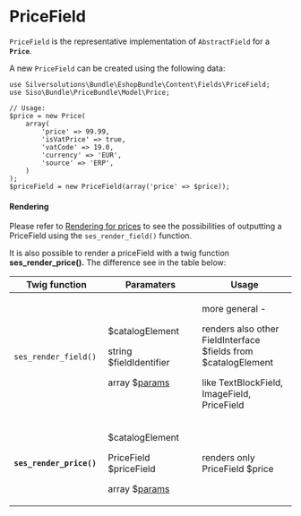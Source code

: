 #  PriceField 

`PriceField` is the representative implementation of `AbstractField` for a **`Price`**.

A new `PriceField` can be created using the following data:

``` 
use Silversolutions\Bundle\EshopBundle\Content\Fields\PriceField;
use Siso\Bundle\PriceBundle\Model\Price;
 
// Usage: 
$price = new Price(
    array(
        'price' => 99.99,
        'isVatPrice' => true,
        'vatCode' => 19.0,
        'currency' => 'EUR',
        'source' => 'ERP',
    )
);
$priceField = new PriceField(array('price' => $price));
```

#### Rendering

Please refer to [Rendering for prices](Rendering-for-prices_23560289.html) to see the possibilities of outputting a PriceField using the `ses_render_field()` function.

It is also possible to render a priceField with a twig function **ses\_render\_price().** The difference see in the table below:

<table>
<colgroup>
<col style="width: 33%" />
<col style="width: 33%" />
<col style="width: 33%" />
</colgroup>
<thead>
<tr class="header">
<th>Twig function</th>
<th>Paramaters</th>
<th>Usage</th>
</tr>
</thead>
<tbody>
<tr>
<td><code>ses_render_field()</code></td>
<td><p>$catalogElement</p>
<p>string $fieldIdentifier</p>
<p>array $<a href="Rendering-for-prices_23560289.html">params</a></p></td>
<td><p>more general -</p>
<p>renders also other FieldInterface $fields from $catalogElement</p>
<p>like TextBlockField, ImageField, PriceField</p></td>
</tr>
<tr>
<td><strong><code>ses_render_price()</code></strong></td>
<td><p>$catalogElement</p>
<p>PriceField $priceField</p>
<p>array $<a href="Rendering-for-prices_23560289.html">params</a></p></td>
<td><p>renders only PriceField $price</p>
<p> </p></td>
</tr>
</tbody>
</table>
